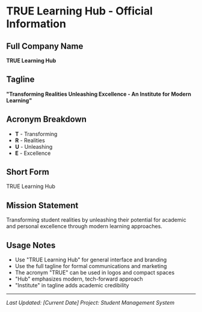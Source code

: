 # TRUE Learning Hub - Official Information

## Full Company Name

**TRUE Learning Hub**

## Tagline

**"Transforming Realities Unleashing Excellence - An Institute for Modern Learning"**

## Acronym Breakdown

- **T** - Transforming
- **R** - Realities
- **U** - Unleashing
- **E** - Excellence

## Short Form

TRUE Learning Hub

## Mission Statement

Transforming student realities by unleashing their potential for academic and personal excellence through modern learning approaches.

## Usage Notes

- Use "TRUE Learning Hub" for general interface and branding
- Use the full tagline for formal communications and marketing
- The acronym "TRUE" can be used in logos and compact spaces
- "Hub" emphasizes modern, tech-forward approach
- "Institute" in tagline adds academic credibility

---

_Last Updated: [Current Date]_
_Project: Student Management System_
